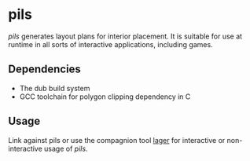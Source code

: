 # pils
*pils* generates layout plans for interior placement. It is suitable for use at
runtime in all sorts of interactive applications, including games.

## Dependencies
* The dub build system
* GCC toolchain for polygon clipping dependency in C

## Usage
Link against pils or use the compagnion tool [lager](https://github.com/krachzack/lager) for interactive or non-interactive usage of *pils*.

